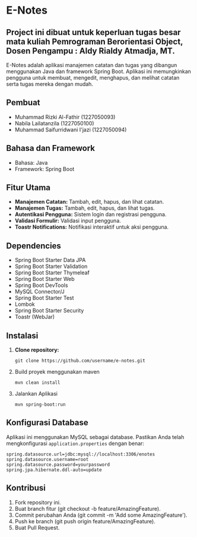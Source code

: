 # E-Notes
## Project ini dibuat untuk keperluan tugas besar mata kuliah Pemrograman Berorientasi Object, Dosen Pengampu : Aldy Rialdy Atmadja, MT.

E-Notes adalah aplikasi manajemen catatan dan tugas yang dibangun menggunakan Java dan framework Spring Boot. Aplikasi ini memungkinkan pengguna untuk membuat, mengedit, menghapus, dan melihat catatan serta tugas mereka dengan mudah.

## Pembuat
- Muhammad Rizki Al-Fathir (1227050093)
- Nabila Lailatanzila (1227050100)
- Muhammad Saifurridwani I'jazi (1227050094)

## Bahasa dan Framework
- Bahasa: Java
- Framework: Spring Boot

## Fitur Utama
- **Manajemen Catatan:** Tambah, edit, hapus, dan lihat catatan.
- **Manajemen Tugas:** Tambah, edit, hapus, dan lihat tugas.
- **Autentikasi Pengguna:** Sistem login dan registrasi pengguna.
- **Validasi Formulir:** Validasi input pengguna.
- **Toastr Notifications:** Notifikasi interaktif untuk aksi pengguna.

## Dependencies
- Spring Boot Starter Data JPA
- Spring Boot Starter Validation
- Spring Boot Starter Thymeleaf
- Spring Boot Starter Web
- Spring Boot DevTools
- MySQL Connector/J
- Spring Boot Starter Test
- Lombok
- Spring Boot Starter Security
- Toastr (WebJar)

## Instalasi
1. **Clone repository:**
   ```
   git clone https://github.com/username/e-notes.git
   ```
2. Build proyek menggunakan maven
   ```
   mvn clean install
   ```
3. Jalankan Aplikasi
   ```
   mvn spring-boot:run
   ```
## Konfigurasi Database
Aplikasi ini menggunakan MySQL sebagai database. Pastikan Anda telah mengkonfigurasi `application.properties` dengan benar:
```
spring.datasource.url=jdbc:mysql://localhost:3306/enotes
spring.datasource.username=root
spring.datasource.password=yourpassword
spring.jpa.hibernate.ddl-auto=update
```
## Kontribusi
1. Fork repository ini.
2. Buat branch fitur (git checkout -b feature/AmazingFeature).
3. Commit perubahan Anda (git commit -m 'Add some AmazingFeature').
4. Push ke branch (git push origin feature/AmazingFeature).
5. Buat Pull Request.

   
